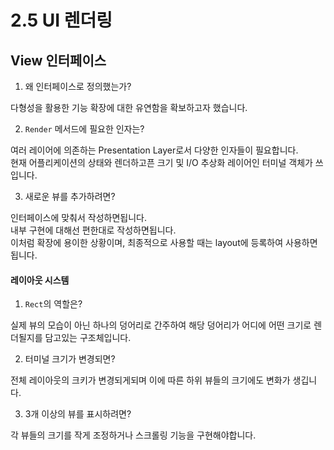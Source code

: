 # 2.5 UI 렌더링

## View 인터페이스

1. 왜 인터페이스로 정의했는가?

다형성을 활용한 기능 확장에 대한 유연함을 확보하고자 했습니다.

2. `Render` 메서드에 필요한 인자는?

여러 레이어에 의존하는 Presentation Layer로서 다양한 인자들이 필요합니다.  
현재 어플리케이션의 상태와 렌더하고픈 크기 및 I/O 추상화 레이어인 터미널 객체가 쓰입니다.

3. 새로운 뷰를 추가하려면?

인터페이스에 맞춰서 작성하면됩니다.  
내부 구현에 대해선 편한대로 작성하면됩니다.  
이처럼 확장에 용이한 상황이며, 최종적으로 사용할 때는 layout에 등록하여 사용하면 됩니다.

#### 레이아웃 시스템

1. `Rect`의 역할은?

실제 뷰의 모습이 아닌 하나의 덩어리로 간주하여 해당 덩어리가 어디에 어떤 크기로 렌더될지를 담고있는 구조체입니다.

2. 터미널 크기가 변경되면?

전체 레이아웃의 크키가 변경되게되며 이에 따른 하위 뷰들의 크기에도 변화가 생깁니다.

3. 3개 이상의 뷰를 표시하려면?

각 뷰들의 크기를 작게 조정하거나 스크롤링 기능을 구현해야합니다.
